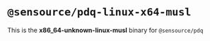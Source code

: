 # `@sensource/pdq-linux-x64-musl`

This is the **x86_64-unknown-linux-musl** binary for `@sensource/pdq`
